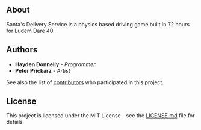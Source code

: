 ## About

Santa's Delivery Service is a physics based driving game built in 72 hours for Ludem Dare 40.

## Authors

* **Hayden Donnelly** - *Programmer*
* **Peter Prickarz** - *Artist*

See also the list of [contributors](https://github.com/Bizbud/The-Village-Sacrifice/graphs/contributors) who participated in this project.

## License

This project is licensed under the MIT License - see the [LICENSE.md](LICENSE.md) file for details

